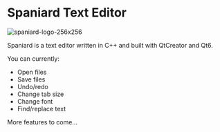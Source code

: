 # Spaniard Text Editor

![spaniard-logo-256x256](https://github.com/user-attachments/assets/37d38b03-6b6f-4417-9c98-a219b3355205)

Spaniard is a text editor written in C++ and built with QtCreator and Qt6.

You can currently:
- Open files
- Save files
- Undo/redo
- Change tab size
- Change font
- Find/replace text

More features to come...
